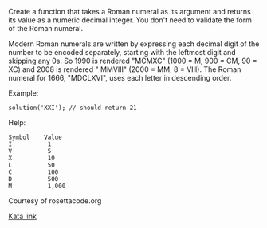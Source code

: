 Create a function that takes a Roman numeral as its argument and returns its value as a numeric decimal integer. You
don't need to validate the form of the Roman numeral.

Modern Roman numerals are written by expressing each decimal digit of the number to be encoded separately, starting with
the leftmost digit and skipping any 0s. So 1990 is rendered "MCMXC" (1000 = M, 900 = CM, 90 = XC) and 2008 is rendered "
MMVIII" (2000 = MM, 8 = VIII). The Roman numeral for 1666, "MDCLXVI", uses each letter in descending order.

Example:

```
solution('XXI'); // should return 21
```

Help:

```
Symbol    Value
I          1
V          5
X          10
L          50
C          100
D          500
M          1,000
```

Courtesy of rosettacode.org

[Kata link](https://www.codewars.com/kata/51b6249c4612257ac0000005)
